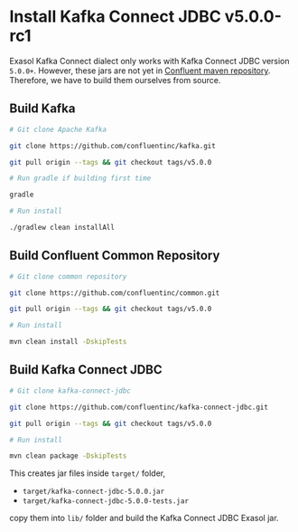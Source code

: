 # Install Kafka Connect JDBC v5.0.0-rc1

Exasol Kafka Connect dialect only works with Kafka Connect JDBC version
`5.0.0+`. However, these jars are not yet in [Confluent maven
repository](http://packages.confluent.io/maven/). Therefore, we have to build
them ourselves from source.

## Build Kafka

```bash
# Git clone Apache Kafka

git clone https://github.com/confluentinc/kafka.git

git pull origin --tags && git checkout tags/v5.0.0

# Run gradle if building first time

gradle

# Run install

./gradlew clean installAll
```

## Build Confluent Common Repository

```bash
# Git clone common repository

git clone https://github.com/confluentinc/common.git

git pull origin --tags && git checkout tags/v5.0.0

# Run install

mvn clean install -DskipTests
```

## Build Kafka Connect JDBC

```bash
# Git clone kafka-connect-jdbc

git clone https://github.com/confluentinc/kafka-connect-jdbc.git

git pull origin --tags && git checkout tags/v5.0.0

# Run install

mvn clean package -DskipTests
```

This creates jar files inside `target/` folder,

- `target/kafka-connect-jdbc-5.0.0.jar`
- `target/kafka-connect-jdbc-5.0.0-tests.jar`

copy them into `lib/` folder and build the Kafka Connect JDBC Exasol jar.
